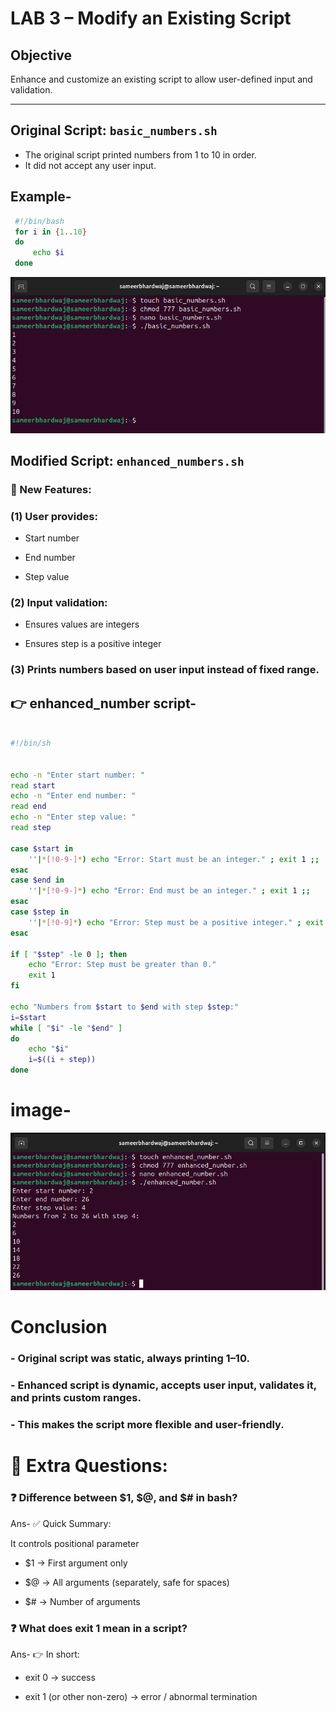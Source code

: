 # **LAB 3 – Modify an Existing Script**

## Objective
Enhance and customize an existing script to allow user-defined input and validation.

---

## Original Script: `basic_numbers.sh`
- The original script printed numbers from 1 to 10 in order.
- It did not accept any user input.

## Example-

 ```bash
  #!/bin/bash
  for i in {1..10}
  do
      echo $i
  done
  ```

![image1](images/basicnumber.sh.png)

## Modified Script: `enhanced_numbers.sh`

### 📌 New Features:

### (1) User provides:

- Start number

- End number

- Step value

### (2) Input validation:

- Ensures values are integers

- Ensures step is a positive integer

### (3) Prints numbers based on user input instead of fixed range.

## 👉 enhanced_number script-

```bash

#!/bin/sh


echo -n "Enter start number: "
read start
echo -n "Enter end number: "
read end
echo -n "Enter step value: "
read step

case $start in
    ''|*[!0-9-]*) echo "Error: Start must be an integer." ; exit 1 ;;
esac
case $end in
    ''|*[!0-9-]*) echo "Error: End must be an integer." ; exit 1 ;;
esac
case $step in
    ''|*[!0-9]*) echo "Error: Step must be a positive integer." ; exit 1 ;;
esac

if [ "$step" -le 0 ]; then
    echo "Error: Step must be greater than 0."
    exit 1
fi

echo "Numbers from $start to $end with step $step:"
i=$start
while [ "$i" -le "$end" ]
do
    echo "$i"
    i=$((i + step))
done
```
# **image-**

![image2](images/enhancednumber.sh.png)

# **Conclusion**

### - Original script was static, always printing 1–10.

### - Enhanced script is dynamic, accepts user input, validates it, and prints custom ranges.

### - This makes the script more flexible and user-friendly.

# **📌 Extra Questions:**

### ❓ Difference between $1, $@, and $# in bash?

Ans- ✅ Quick Summary:

It controls positional parameter

- $1 → First argument only

- $@ → All arguments (separately, safe for spaces)

- $# → Number of arguments

### ❓ What does exit 1 mean in a script?

Ans- 👉 In short:

- exit 0 → success

- exit 1 (or other non-zero) → error / abnormal termination


